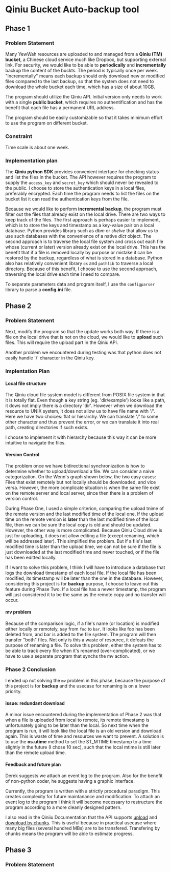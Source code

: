 # Qiniu Bucket Auto-backup tool

## Phase 1

### Problem Statement

Many YewWah resources are uploaded to and managed from a **Qiniu (TM) bucket**, a Chinese cloud service much like Dropbox, but supporting external link. For security, we would like to be able to **periodically** and **incrementally** backup the content of the buckts. The period is typically once per week. "Incrementally" means each backup should only download new or modified files compared to the last backup, so that the system does not need to download the whole bucket each time, which has a size of about 10GB.

The program should utilize the Qiniu API. Initial version only needs to work with a single **public bucket**, which requires no authentification and has the benefit that each file has a permanent URL address.

The program should be easily customizable so that it takes minimum effort to use the program on different bucket.

### Constraint

Time scale is about one week.

### Implementation plan

The **Qiniu python SDK** provides convenient interface for checking status and list the files in the bucket. The API however requires the program to supply the `access_key` and `secret_key` which should never be revealed to the public. I choose to store the authentication keys in a local files, preferably encrypted. Each time the program needs to list the files on the bucket list it can read the authentication keys from the file.

Because we would like to perform **incremental backup**, the program must filter out the files that already exist on the local drive. There are two ways to keep track of the files. The first approach is perhaps easier to implement, which is to store the keys and timestamp as a key-value pair on a local database. Python provides library such as *dbm* or *shelve* that allow us to use such databases with the convenience of a native *dict* object. The second approach is to traverse the local file system and cross out each file whose (current or later) version already exist on the local drive. This has the benefit that if a file is removed locally by purpose or mistake it can be restored by the backup, regardless of what is stored in a database. Python also has relatively convenient library `os` and `pathlib` to traverse a local directory. Because of this benefit, I choose to use the second approach, traversing the local drive each time I need to compare.

To separate parameters data and program itself, I use the `configparser` library to parse a **config.ini** file.

## Phase 2

### Problem Statement

Next, modify the program so that the update works both way. If there is a file on the local drive that is not on the cloud, we would like to **upload** such files. This will require the upload part in the Qiniu API.

Another problem we encountered during testing was that python does not easily handle '/' character in the Qiniu key.

### Implentation Plan

#### Local file structure

The Qiniu cloud file system model is different from POSIX file system in that it is totally flat. Even though a key string (eg. 'dir/example') looks like a path, it dows not imply there is a directory 'dir'. However when we download the resource to UNIX system, it does not allow us to have file name with '/'. Here we have two choices: flat or hierarchy. We can translate '/' to some other character and thus prevent the error, or we can translate it into real path, creating directories if such exists.

I choose to implement it with hierarchy because this way it can be more intuitive to navigate the files.

#### Version Control

The problem once we have bidirectional synchronization is how to determine whether to upload/download a file. We can consider a naive categorization. On the Wenn's graph shown below, the two easy cases: Files that exist remotely but not locally should be downloaded, and vice versa. However, the more complicate situation is when the same file exist on the remote server and local server, since then there is a problem of version control.

During Phase One, I used a simple criterion, comparing the upload tnime of the remote version and the last modified time of the local one. If the upload time on the remote version is **later** than the last modified time of the local file, then we can be sure the local copy is old and should be updated. However, the other way is more complicated. Because Qiniu Cloud drive is just for uploading, it does not allow editing a file (except renaming, which will be addressed later). This simplified the problem. But if a file's last modified time is later than the upload time, we can not be sure if the file is just downloaded at the last modified time and never touched, or if the file has been editted locally.

If I want to solve this problem, I think I will have to introduce a database that logs the download timestamp of each local file. If the local file has been modified, its timestamp will be later than the one in the database. However, considering this project is for **backup** purpose, I choose to leave out this feature during Phase Two. If a local file has a newer timestamp, the program will just considered it to be the same as the remote copy and no transfer will occur.

#### mv problem

Because of the comparison logic, if a file's name (or location) is modified either locally or remotely, say from `foo` to `bar`. It looks like foo has been deleted from, and bar is added to the file system. The program will then transfer "both" files. Not only is this a waste of resource, it defeats the purpose of renaming a file. To solve this problem, either the system has to be able to track every file when it's renamed (over-complicated), or we have to use a separate program that synchs the mv action.

### Phase 2 Conclusion

I ended up not solving the `mv` problem in this phase, because the purpose of this project is for **backup** and the usecase for renaming is on a lower priority.

#### issue: redundant download

A minor issue encountered during the implementation of Phase 2 was that when a file is uploaded from local to remote, its remote timestamp is unfortunately going to be later than the local. So next time when the program is run, it will look like the local file is an old version and download again. This is waste of time and resources we want to prevent. A solution is to use the **os.utime** method to set the ST_MTIME timestamp to a time slightly in the future (I chose 10 sec), such that the local mtime is still later than the remote upload time.

#### Feedback and future plan

Derek suggests we attach an event log to the program. Also for the benefit of non-python coder, he suggests having a graphic interface.

Currently, the program is written with a strictly procedural paradigm. This creates complexity for future maintanance and modification. To attach an event log to the program I think it will become necessary to restructure the program according to a more cleanly designed pattern.

I also read in the Qiniiu Documentation that the API supports [upload](http://developer.qiniu.com/docs/v6/sdk/python-sdk.html#resumable-io-put) and [download by chunks](http://developer.qiniu.com/docs/v6/sdk/python-sdk.html#resumable-io-get). This is useful because in practical usecase where many big files (several hundred MBs) are to be transfered. Transfering by chunks means the program will be able to estimate progress.

## Phase 3

###  Problem Statement



